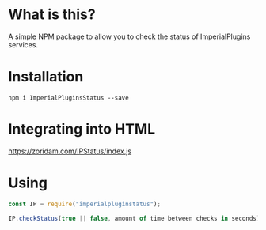 # What is this?

A simple NPM package to allow you to check the status of ImperialPlugins services.

# Installation

`npm i ImperialPluginsStatus --save`

# Integrating into HTML

https://zoridam.com/IPStatus/index.js

# Using

```js
const IP = require("imperialpluginstatus"); 

IP.checkStatus(true || false, amount of time between checks in seconds);
```

